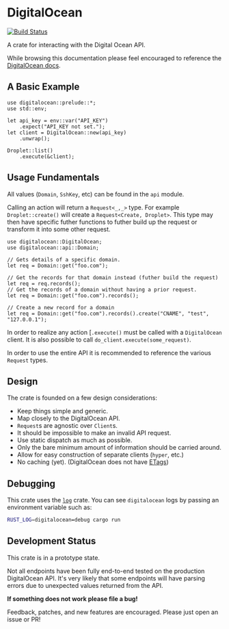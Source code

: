 # DigitalOcean

[![Build Status](https://travis-ci.org/Hoverbear/digitalocean.svg?branch=master)](https://travis-ci.org/Hoverbear/digitalocean)

A crate for interacting with the Digital Ocean API.

While browsing this documentation please feel encouraged to reference the
[DigitalOcean docs](https://developers.digitalocean.com/documentation/v2/).

## A Basic Example

```rust,no_run
use digitalocean::prelude::*;
use std::env;

let api_key = env::var("API_KEY")
    .expect("API_KEY not set.");
let client = DigitalOcean::new(api_key)
    .unwrap();

Droplet::list()
    .execute(&client);
```

## Usage Fundamentals

All values (`Domain`, `SshKey`, etc) can be found in the `api` module.

Calling an action will return a `Request<_,_>` type. For example `Droplet::create()` will create a
`Request<Create, Droplet>`. This type may then have specific futher functions to futher build up
the request or transform it into some other request.

```rust,no_run
use digitalocean::DigitalOcean;
use digitalocean::api::Domain;

// Gets details of a specific domain.
let req = Domain::get("foo.com");

// Get the records for that domain instead (futher build the request)
let req = req.records();
// Get the records of a domain without having a prior request.
let req = Domain::get("foo.com").records();

// Create a new record for a domain
let req = Domain::get("foo.com").records().create("CNAME", "test", "127.0.0.1");
```

In order to realize any action [`.execute()` must be called with a `DigitalOcean`
 client. It is also possible to call `do_client.execute(some_request)`.

In order to use the entire API it is recommended to reference the various `Request` types.

## Design

The crate is founded on a few design considerations:

* Keep things simple and generic.
* Map closely to the DigitalOcean API.
* `Request`s are agnostic over `Client`s.
* It should be impossible to make an invalid API request.
* Use static dispatch as much as possible.
* Only the bare minimum amount of information should be carried around.
* Allow for easy construction of separate clients (`hyper`, etc.)
* No caching (yet). (DigitalOcean does not have [ETags](https://en.wikipedia.org/wiki/HTTP_ETag))

## Debugging

This crate uses the [`log`](https://doc.rust-lang.org/log/log/index.html) crate. You can see `digitalocean` logs by passing an environment variable such as:

```bash
RUST_LOG=digitalocean=debug cargo run
```

## Development Status

This crate is in a prototype state.

Not all endpoints have been fully end-to-end tested on the production DigitalOcean API. It's very
likely that some endpoints will have parsing errors due to unexpected values returned from the API.

**If something does not work please file a bug!**

Feedback, patches, and new features are encouraged. 
Please just open an issue or PR!